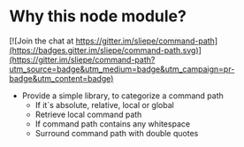 # Why this node module?

[![Join the chat at https://gitter.im/sliepe/command-path](https://badges.gitter.im/sliepe/command-path.svg)](https://gitter.im/sliepe/command-path?utm_source=badge&utm_medium=badge&utm_campaign=pr-badge&utm_content=badge)

* Provide a simple library, to categorize a command path
    * If it`s absolute, relative, local or global
    * Retrieve local command path
    * If command path contains any whitespace
    * Surround command path with double quotes